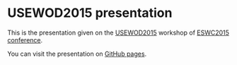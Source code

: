 # USEWOD2015 presentation

This is the presentation given on the [USEWOD2015](http://usewod.org/usewod2015.html) workshop of [ESWC2015 conference](http://2015.eswc-conferences.org).

You can visit the presentation on [GitHub pages](http://mu-semtech.github.io/presentation-for-usewod2015).
